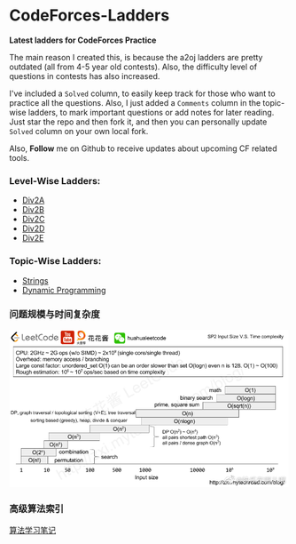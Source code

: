 # CodeForces-Ladders
**Latest ladders for CodeForces Practice**


The main reason I created this, is because the a2oj ladders are pretty outdated (all from 4-5 year old contests). 
Also, the difficulty level of questions in contests has also increased.

I've included a `Solved` column, to easily keep track for those who want to practice all the questions. 
Also, I just added a `Comments` column in the topic-wise ladders, to mark important questions or add notes for later reading. 
Just star the repo and then fork it, and then you can personally update `Solved` column on your own local fork. 

Also, **Follow** me on Github to receive updates about upcoming CF related tools.

### Level-Wise Ladders:
* [Div2A](div2A.md)
* [Div2B](div2B.md)
* [Div2C](div2C.md)
* [Div2D](div2D.md)
* [Div2E](div2E.md)

### Topic-Wise Ladders:
* [Strings](strings.md)
* [Dynamic Programming](dynamicProgramming.md)

### 问题规模与时间复杂度
![问题规模与时间复杂度](input%20size%20v.s.%20time%20complexity.jpg)

### 高级算法索引
[算法学习笔记](https://www.zhihu.com/column/c_1182444932760125440)
